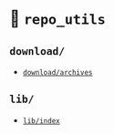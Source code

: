 # 📄 `repo_utils`

## `download/`

* [`download/archives`]

## `lib/`

* [`lib/index`]

[`download/archives`]: download/archives/repository.md
[`lib/index`]: lib/index.md
